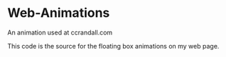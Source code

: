 # Web-Animations
An animation used at ccrandall.com

This code is the source for the floating box animations on my web page. 
